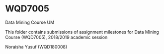 # WQD7005
Data Mining Course UM

This folder contains submissions of assignment milestones for Data Mining Course (WQD7005), 2018/2019 academic session

Noraisha Yusuf (WQD180008)
